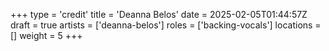 +++
type = 'credit'
title = 'Deanna Belos'
date = 2025-02-05T01:44:57Z
draft = true
artists = ['deanna-belos']
roles = ['backing-vocals']
locations = []
weight = 5
+++
